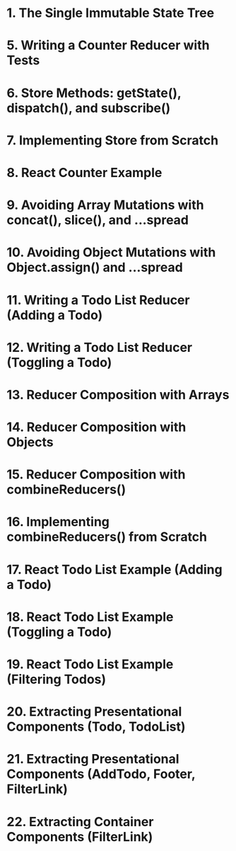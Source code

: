 # 1. The Single Immutable State Tree

# 5. Writing a Counter Reducer with Tests
# 6. Store Methods: getState(), dispatch(), and subscribe()
# 7. Implementing Store from Scratch
# 8. React Counter Example
# 9. Avoiding Array Mutations with concat(), slice(), and ...spread
# 10. Avoiding Object Mutations with Object.assign() and ...spread
# 11. Writing a Todo List Reducer (Adding a Todo)
# 12. Writing a Todo List Reducer (Toggling a Todo)
# 13. Reducer Composition with Arrays
# 14. Reducer Composition with Objects
# 15. Reducer Composition with combineReducers()
# 16. Implementing combineReducers() from Scratch
# 17. React Todo List Example (Adding a Todo)
# 18. React Todo List Example (Toggling a Todo)
# 19. React Todo List Example (Filtering Todos)
# 20. Extracting Presentational Components (Todo, TodoList)
# 21. Extracting Presentational Components (AddTodo, Footer, FilterLink)
# 22. Extracting Container Components (FilterLink)
